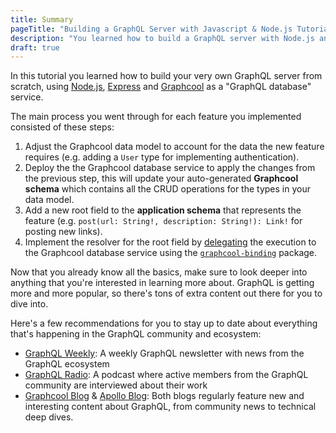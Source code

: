 ```yaml
---
title: Summary
pageTitle: "Building a GraphQL Server with Javascript & Node.js Tutorial"
description: "You learned how to build a GraphQL server with Node.js and best practices for filters, authentication, pagination and subscriptions."
draft: true
---
```


In this tutorial you learned how to build your very own GraphQL server from scratch, using [Node.js](https://nodejs.org/en/), [Express](https://expressjs.com/) and [Graphcool](https://graph.cool) as a "GraphQL database" service.

The main process you went through for each feature you implemented consisted of these steps:

1. Adjust the Graphcool data model to account for the data the new feature requires (e.g. adding a `User` type for implementing authentication).
1. Deploy the the Graphcool database service to apply the changes from the previous step, this will update your auto-generated **Graphcool schema** which contains all the CRUD operations for the types in your data model.
1. Add a new root field to the **application schema** that represents the feature (e.g. `post(url: String!, description: String!): Link!` for posting new links).
1. Implement the resolver for the root field by [delegating](https://blog.graph.cool/graphql-schema-stitching-explained-schema-delegation-4c6caf468405) the execution to the Graphcool database service using the [`graphcool-binding`](https://github.com/graphcool/graphcool-binding) package.

Now that you already know all the basics, make sure to look deeper into anything that you're interested in learning more about. GraphQL is getting more and more popular, so there's tons of extra content out there for you to dive into.

Here's a few recommendations for you to stay up to date about everything that's happening in the GraphQL community and ecosystem:

- [GraphQL Weekly](https://graphqlweekly.com): A weekly GraphQL newsletter with news from the GraphQL ecosystem
- [GraphQL Radio](https://graphqlradio.com/): A podcast where active members from the GraphQL community are interviewed about their work
- [Graphcool Blog](https://blog.graph.cool/) & [Apollo Blog](https://dev-blog.apollodata.com/): Both blogs regularly feature new and interesting content about GraphQL, from community news to technical deep dives.
